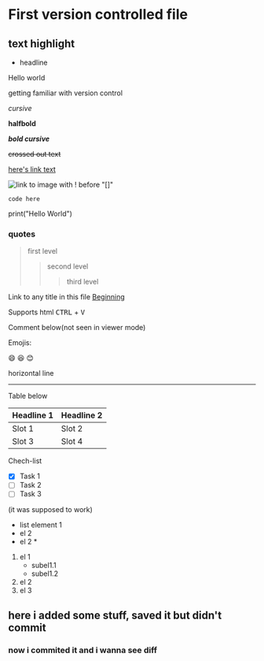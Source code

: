 # First version controlled file

## text highlight

- headline

Hello world

getting familiar with version control

*cursive*

**halfbold**

***bold cursive***

~~crossed out text~~

[here's link text](https://google.com)

![link to image with ! before "[]"](https://www.enjpg.com/img/2020/lion.webp)

`code here`

print("Hello World")

### quotes
> first level
>>second level
>>>third level

Link to any title in this file
[Beginning](#first-version-controlled-file)

Supports html
<kbd>CTRL</kbd> + <kbd>V</kbd>

Comment below(not seen in viewer mode)

[//]: # (this is comment)

Emojis:

:smile:
:laughing:
:blush:

horizontal line
___

Table below 

| Headline 1 | Headline 2|
|------------|-----------|
| Slot 1     | Slot 2    |
| Slot 3     | Slot 4    |

Chech-list
- [x] Task 1
- [ ] Task 2
- [ ] Task 3

(it was supposed to work)

* list element 1
* el 2
* el 2 * 

1. el 1
    - subel1.1
    * subel1.2
2. el 2
3. el 3

## here i added some stuff, saved it but didn't commit
### now i commited it and i wanna see diff